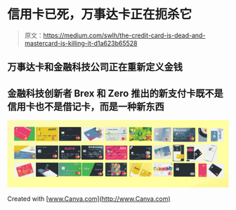 # 信用卡已死，万事达卡正在扼杀它

> 原文：<https://medium.com/swlh/the-credit-card-is-dead-and-mastercard-is-killing-it-d1a623b65528>

## 万事达卡和金融科技公司正在重新定义金钱

## 金融科技创新者 Brex 和 Zero 推出的新支付卡既不是信用卡也不是借记卡，而是一种新东西

![](img/32540717ff8abbf380293327fff02fa2.png)

Created with [www.Canva.com](http://www.Canva.com)